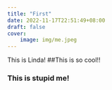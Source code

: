 ```yaml
---
title: "First"
date: 2022-11-17T22:51:49+08:00
draft: false
cover:
    image: img/me.jpeg
---
```


This is Linda!
##This is so cool!!
### This is stupid me!


